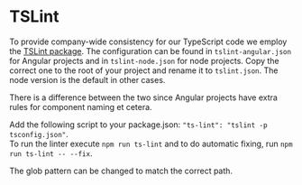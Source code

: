 # TSLint
To provide company-wide consistency for our TypeScript code we employ the
[TSLint package](https://www.npmjs.com/package/tslint). The configuration
can be found in `tslint-angular.json` for Angular projects and in
`tslint-node.json` for node projects. Copy the correct one to the root of your
project and rename it to `tslint.json`. The node version is the default in other
cases.

There is a difference between the two since Angular projects have extra rules
for component naming et cetera.

Add the following script to your package.json:
`"ts-lint": "tslint -p tsconfig.json"`.  
To run the linter execute `npm run ts-lint` and to do automatic fixing, run
`npm run ts-lint -- --fix`.

The glob pattern can be changed to match the correct path.

